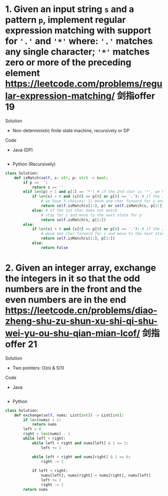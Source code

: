 # 1. Given an input string `s` and a pattern `p`, implement regular expression matching with support for `'.'` and `'*'` where: `'.'` matches any single character; `'*'` matches zero or more of the preceding element https://leetcode.com/problems/regular-expression-matching/ 剑指offer 19

Solution

- Non-deterministic finite state machine, recursively or DP

Code

- Java (DP)

```java

```

- Python (Recursively)

```python
class Solution:
    def isMatch(self, s: str, p: str) -> bool:
        if p == '':
            return s == ''
        elif len(p) > 1 and p[1] == '*': # if the 2nd char is '*', we have to choose to stay ot move to the next state
            if len(s) > 0 and (s[0] == p[0] or p[0] == '.'): # if the 1st char matches
                # we have 3 choices: 1) move one char forward for s and stay in the same state for p; 2) stay for s and move to the next state for p; 3) move one char forward for s and move to the next state of p (this actually is included by the previous two conditions) 
                return self.isMatch(s[1:], p) or self.isMatch(s, p[2:])
            else: # if the 1st char does not match
                # stay for s and move to the next state for p
                return self.isMatch(s, p[2:])
        else:
            if len(s) > 0 and (s[0] == p[0] or p[0] == '.'): # if the 2nd char is not '*', and the 1st char matches
                # move one char forward for s and move to the next state for p
                return self.isMatch(s[1:], p[1:])
            else:
                return False
```

# 2. Given an integer array, exchange the integers in it so that the odd numbers are in the front and the even numbers are in the end https://leetcode.cn/problems/diao-zheng-shu-zu-shun-xu-shi-qi-shu-wei-yu-ou-shu-qian-mian-lcof/ 剑指offer 21

Solution

- Two pointers: O(n) & S(1)

Code

- Java

```java

```

- Python

```python
class Solution:
    def exchange(self, nums: List[int]) -> List[int]:
        if len(nums) < 2:
            return nums
        left = 0
        right = len(nums) - 1
        while left < right:
            while left < right and nums[left] & 1 == 1:
                left += 1

            while left < right and nums[right] & 1 == 0:
                right -= 1
            
            if left < right:
                nums[left], nums[right] = nums[right], nums[left]
                left += 1
                right -= 1
        return nums
```
